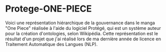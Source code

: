 # Protege-ONE-PIECE
Voici une représentation hiérarchique de la gouvernance dans le manga "One Piece" réalisée à l'aide du logiciel Protégé, qui est un système auteur pour la création d'ontologies, selon Wikipédia. Cette représentation est le résultat d'un projet que j'ai réalisé lors de ma dernière année de licence en Traitement Automatique des Langues (NLP).
